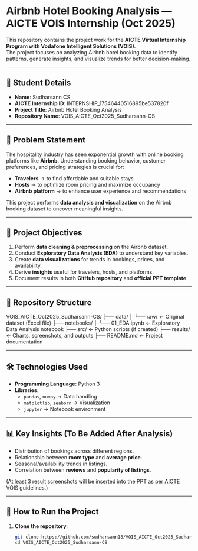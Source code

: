 # Airbnb Hotel Booking Analysis — AICTE VOIS Internship (Oct 2025)

This repository contains the project work for the **AICTE Virtual Internship Program with Vodafone Intelligent Solutions (VOIS)**.  
The project focuses on analyzing Airbnb hotel booking data to identify patterns, generate insights, and visualize trends for better decision-making.

---

## 👤 Student Details
- **Name**: Sudharsann CS  
- **AICTE Internship ID**: INTERNSHIP_17546440516895be537820f 
- **Project Title**: Airbnb Hotel Booking Analysis  
- **Repository Name**: VOIS_AICTE_Oct2025_Sudharsann-CS  

---

## 📖 Problem Statement
The hospitality industry has seen exponential growth with online booking platforms like **Airbnb**. Understanding booking behavior, customer preferences, and pricing strategies is crucial for:  
- **Travelers** → to find affordable and suitable stays  
- **Hosts** → to optimize room pricing and maximize occupancy  
- **Airbnb platform** → to enhance user experience and recommendations  

This project performs **data analysis and visualization** on the Airbnb booking dataset to uncover meaningful insights.

---

## 🎯 Project Objectives
1. Perform **data cleaning & preprocessing** on the Airbnb dataset.  
2. Conduct **Exploratory Data Analysis (EDA)** to understand key variables.  
3. Create **data visualizations** for trends in bookings, prices, and availability.  
4. Derive **insights** useful for travelers, hosts, and platforms.  
5. Document results in both **GitHub repository** and **official PPT template**.  

---

## 📂 Repository Structure
VOIS_AICTE_Oct2025_Sudharsann-CS/
├── data/
│   └── raw/                <- Original dataset (Excel file)
├── notebooks/
│   └── 01_EDA.ipynb        <- Exploratory Data Analysis notebook
├── src/                    <- Python scripts (if created)
├── results/                <- Charts, screenshots, and outputs
├── README.md               <- Project documentation




---

## 🛠️ Technologies Used
- **Programming Language**: Python 3  
- **Libraries**:  
  - `pandas`, `numpy` → Data handling  
  - `matplotlib`, `seaborn` → Visualization  
  - `jupyter` → Notebook environment  

---

## 📊 Key Insights (To Be Added After Analysis)
- Distribution of bookings across different regions.  
- Relationship between **room type** and **average price**.  
- Seasonal/availability trends in listings.  
- Correlation between **reviews** and **popularity of listings**.  

(At least 3 result screenshots will be inserted into the PPT as per AICTE VOIS guidelines.)

---

## 🚀 How to Run the Project
1. **Clone the repository**:  
   ```bash
   git clone https://github.com/sudharsann18/VOIS_AICTE_Oct2025_Sudharsann-CS.git
   cd VOIS_AICTE_Oct2025_Sudharsann-CS
